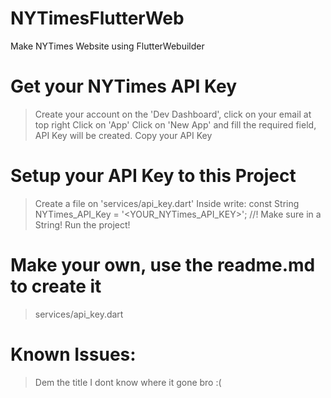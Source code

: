 # NYTimesFlutterWeb
Make NYTimes Website using FlutterWebuilder

# Get your NYTimes API Key
> Create your account
> on the 'Dev Dashboard', 
> click on your email at top right
> Click on 'App'
> Click on 'New App' and fill the required field, API Key will be created.
> Copy your API Key

# Setup your API Key to this Project
> Create a file on 'services/api_key.dart'
> Inside write: const String NYTimes_API_Key = '<YOUR_NYTimes_API_KEY>'; //! Make sure in a String!
> Run the project!

# Make your own, use the readme.md to create it
> services/api_key.dart

# Known Issues:
> Dem the title I dont know where it gone bro :(
